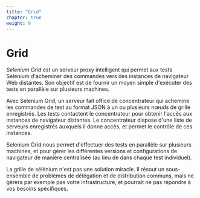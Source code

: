 ```yaml
---
title: "Grid"
chapter: true
weight: 9
---
```


# Grid

_Selenium Grid_ est un serveur proxy intelligent
qui permet aux tests Selenium d'acheminer des 
commandes vers des instances de navigateur Web distantes.
Son objectif est de fournir un moyen simple 
d'exécuter des tests en parallèle sur plusieurs machines.

Avec Selenium Grid,
un serveur fait office de concentrateur 
qui achemine les commandes de test au format JSON
à un ou plusieurs nœuds de grille enregistrés.
Les tests contactent le concentrateur pour 
obtenir l'accès aux instances de navigateur distantes.
Le concentrateur dispose d'une liste de 
serveurs enregistrés auxquels il donne accès,
et permet le contrôle de ces instances.

Selenium Grid nous permet d'effectuer des 
tests en parallèle sur plusieurs machines,
et pour gérer les différentes versions et 
configurations de navigateur de manière centralisée
(au lieu de dans chaque test individuel).

La grille de sélénium n'est pas une 
solution miracle. Il résout un sous-ensemble 
de problèmes de délégation et de distribution communs,
mais ne gèrera par exemple pas votre infrastructure,
et pourrait ne pas répondre à vos besoins spécifiques.

